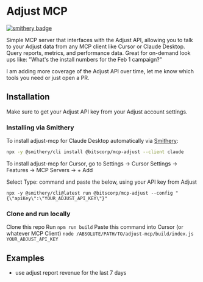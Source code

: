 # Adjust MCP
[![smithery badge](https://smithery.ai/badge/@dragonkhoi/adjust-mcp)](https://smithery.ai/server/@dragonkhoi/adjust-mcp)

Simple MCP server that interfaces with the Adjust API, allowing you to talk to your Adjust data from any MCP client like Cursor or Claude Desktop. Query reports, metrics, and performance data. Great for on-demand look ups like: "What's the install numbers for the Feb 1 campaign?"

I am adding more coverage of the Adjust API over time, let me know which tools you need or just open a PR.

## Installation
Make sure to get your Adjust API key from your Adjust account settings.

### Installing via Smithery

To install adjust-mcp for Claude Desktop automatically via [Smithery](https://smithery.ai/server/@dragonkhoi/adjust-mcp):

```bash
npx -y @smithery/cli install @bitscorp/mcp-adjust --client claude
```

To install adjust-mcp for Cursor, go to Settings -> Cursor Settings -> Features -> MCP Servers -> + Add

Select Type: command and paste the below, using your API key from Adjust
```
npx -y @smithery/cli@latest run @bitscorp/mcp-adjust --config "{\"apiKey\":\"YOUR_ADJUST_API_KEY\"}"
```

### Clone and run locally
Clone this repo
Run `npm run build`
Paste this command into Cursor (or whatever MCP Client)
`node /ABSOLUTE/PATH/TO/adjust-mcp/build/index.js YOUR_ADJUST_API_KEY`

## Examples
- use adjust report revenue for the last 7 days
